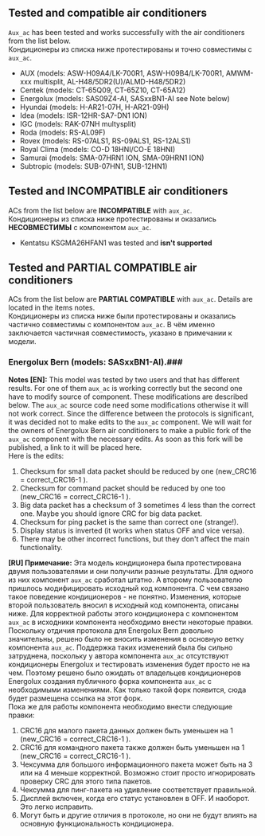 ## Tested and compatible air conditioners ##
`Aux_ac` has been tested and works successfully with the air conditioners from the list below.<br/>
Кондиционеры из списка ниже протестированы и точно совместимы с `aux_ac`.

+ AUX (models: ASW-H09A4/LK-700R1, ASW-H09B4/LK-700R1, AMWM-xxx multisplit, AL-H48/5DR2(U)/ALMD-H48/5DR2)
+ Centek (models: CT-65Q09, CT-65Z10, CT-65A12)
+ Energolux (models: SAS09Z4-AI, SASxxBN1-AI see Note below)
+ Hyundai (models: H-AR21-07H, H-AR21-09H)
+ Idea (models: ISR-12HR-SA7-DN1 ION)
+ IGC (models: RAK-07NH multysplit)
+ Roda (models: RS-AL09F)
+ Rovex (models: RS-07ALS1, RS-09ALS1, RS-12ALS1)
+ Royal Clima (models: CO-D 18HNI/CO-E 18HNI)
+ Samurai (models: SMA-07HRN1 ION, SMA-09HRN1 ION)
+ Subtropic (models: SUB-07HN1, SUB-12HN1)

## Tested and INCOMPATIBLE air conditioners ##
ACs from the list below are **INCOMPATIBLE** with `aux_ac`.<br/>
Кондиционеры из списка ниже протестированы и оказались **НЕСОВМЕСТИМЫ** с компонентом `aux_ac`.

+ Kentatsu KSGMA26HFAN1 was tested and **isn't supported**



## Tested and PARTIAL COMPATIBLE air conditioners ##
ACs from the list below are **PARTIAL COMPATIBLE** with `aux_ac`. Details are located in the items notes.<br/>
Кондиционеры из списка ниже были протестированы и оказались частично совместимы с компонентом `aux_ac`. В чём именно заключается частичная совместимость, указано в примечании к модели.

### Energolux Bern (models: SASxxBN1-Al).###
**Notes [EN]:** This model was tested by two users and that has different results. For one of them `aux_ac` is working correctly but the second one have to modify source of component. These modifications are described below. 
The `aux_ac` source code need some modifications otherwise it will not work correct. Since the difference between the protocols is significant, it was decided not to make edits to the `aux_ac` component. We will wait for the owners of Energolux Bern air conditioners to make a public fork of the `aux_ac` component with the necessary edits. As soon as this fork will be published, a link to it will be placed here.<br/>
Here is the edits:
1. Checksum for small data packet should be reduced by one (new_CRC16 = correct_CRC16-1 ).
2. Checksum for command packet should be reduced by one too (new_CRC16 = correct_CRC16-1 ).
3. Big data packet has a checksum of 3 sometimes 4 less than the correct one. Maybe you should ignore CRC for big data packet.
4. Checksum for ping packet is the same than correct one (strange!).
5. Display status is inverted (it works when status OFF and vice versa).
6. There may be other incorrect functions, but they don't affect the main functionality.

**[RU] Примечание:** Эта модель кондиционера была протестирована двумя пользователями и они получили разные результаты. Для одного из них компонент `aux_ac` сработал штатно. А второму пользователю пришлось модифицировать исходный код компонента. С чем связано такое поведение кондиционеров - не понятно. Изменения, которые второй пользователь вносил в исходный код компонента, описаны ниже.
Для корректной работы этого кондиционера с компонентом `aux_ac` в исходники компонента необходимо внести некоторые правки. Поскольку отдичия протокола для Energolux Bern довольно значительны, решено было не вносить изменения в основную ветку компонента `aux_ac`. Поддержка таких изменений была бы сильно затруднена, поскольку у автора компонента `aux_ac` отсутствуют кондиционеры Energolux и тестировать изменения будет просто не на чем. Поэтому решено было ожидать от владельцев кондиционеров Energolux создания публичного форка компонента `aux_ac` с необходимыми изменениями. Как только такой форк появится, сюда будет размещена ссылка на этот форк.<br/>
Пока же для работы компонента необходимо внести следующие правки:
1. CRC16 для малого пакета данных должен быть уменьшен на 1 (new_CRC16 = correct_CRC16-1 ).
2. CRC16 для командного пакета также должен быть уменьшен на 1 (new_CRC16 = correct_CRC16-1 ).
3. Чексумма для большого информационного пакета может быть на 3 или на 4 меньше корректной. Возможно стоит просто игнорировать проверку CRC для этого типа пакетов.
4. Чексумма для пинг-пакета на удивление соответствует правильной.
5. Дисплей включен, когда его статус установлен в OFF. И наоборот. Это легко исправить.
6. Могут быть и другие отличия в протоколе, но они не будут влиять на основную функциональность кондиционера.
